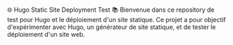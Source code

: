 🌐 Hugo Static Site Deployment Test
📚 Bienvenue dans ce repository de test pour Hugo et le déploiement d'un site statique. Ce projet a pour objectif d'expérimenter avec Hugo, un générateur de site statique, et de tester le déploiement d'un site web.
